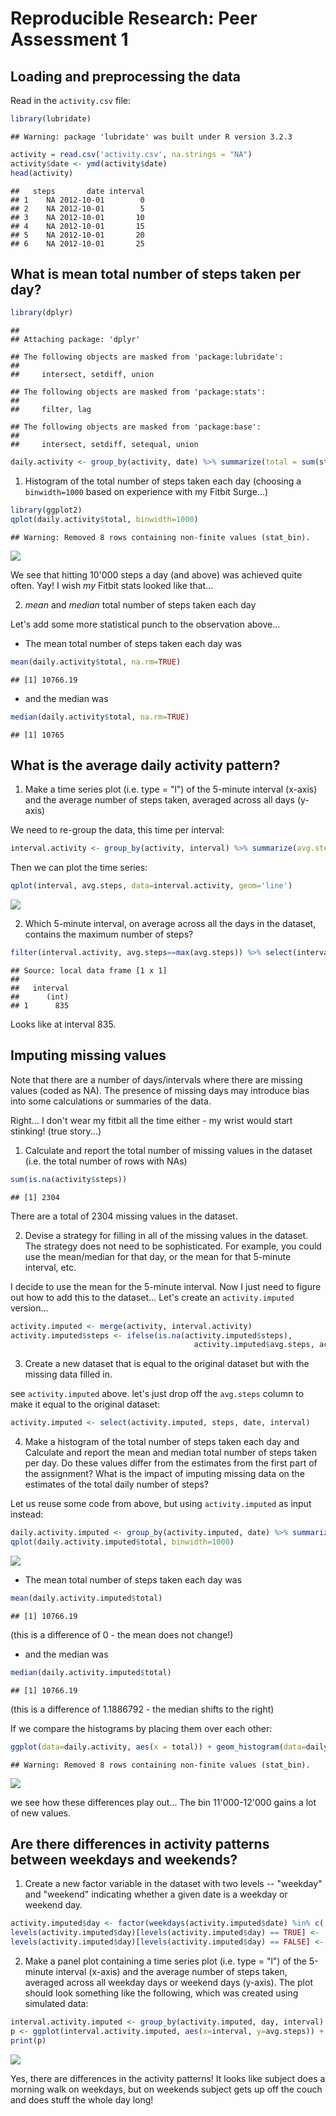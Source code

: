# Reproducible Research: Peer Assessment 1


## Loading and preprocessing the data

Read in the `activity.csv` file:


```r
library(lubridate)
```

```
## Warning: package 'lubridate' was built under R version 3.2.3
```

```r
activity = read.csv('activity.csv', na.strings = "NA")
activity$date <- ymd(activity$date)
head(activity)
```

```
##   steps       date interval
## 1    NA 2012-10-01        0
## 2    NA 2012-10-01        5
## 3    NA 2012-10-01       10
## 4    NA 2012-10-01       15
## 5    NA 2012-10-01       20
## 6    NA 2012-10-01       25
```


## What is mean total number of steps taken per day?


```r
library(dplyr)
```

```
## 
## Attaching package: 'dplyr'
```

```
## The following objects are masked from 'package:lubridate':
## 
##     intersect, setdiff, union
```

```
## The following objects are masked from 'package:stats':
## 
##     filter, lag
```

```
## The following objects are masked from 'package:base':
## 
##     intersect, setdiff, setequal, union
```

```r
daily.activity <- group_by(activity, date) %>% summarize(total = sum(steps))
```

1. Histogram of the total number of steps taken each day 
(choosing a `binwidth=1000` based on experience with my Fitbit Surge...)


```r
library(ggplot2)
qplot(daily.activity$total, binwidth=1000)
```

```
## Warning: Removed 8 rows containing non-finite values (stat_bin).
```

![](PA1_template_files/figure-html/unnamed-chunk-3-1.png)

We see that hitting 10'000 steps a day (and above) was achieved quite often. Yay! I wish *my* Fitbit stats looked like that...


2. *mean* and *median* total number of steps taken each day

Let's add some more statistical punch to the observation above... 

- The mean total number of steps taken each day was 

```r
mean(daily.activity$total, na.rm=TRUE)
```

```
## [1] 10766.19
```
- and the median was 

```r
median(daily.activity$total, na.rm=TRUE)
```

```
## [1] 10765
```

## What is the average daily activity pattern?

1. Make a time series plot (i.e. type = "l") of the 5-minute interval (x-axis) and the average number of steps taken, averaged across all days (y-axis)

We need to re-group the data, this time per interval:


```r
interval.activity <- group_by(activity, interval) %>% summarize(avg.steps = mean(steps, na.rm = TRUE))
```

Then we can plot the time series:


```r
qplot(interval, avg.steps, data=interval.activity, geom='line')
```

![](PA1_template_files/figure-html/unnamed-chunk-7-1.png)

2. Which 5-minute interval, on average across all the days in the dataset, contains the maximum number of steps?


```r
filter(interval.activity, avg.steps==max(avg.steps)) %>% select(interval)
```

```
## Source: local data frame [1 x 1]
## 
##   interval
##      (int)
## 1      835
```

Looks like at interval 835.


## Imputing missing values

Note that there are a number of days/intervals where there are missing values (coded as NA). The presence of missing days may introduce bias into some calculations or summaries of the data.

Right... I don't wear my fitbit all the time either - my wrist would start stinking! (true story...)

1. Calculate and report the total number of missing values in the dataset (i.e. the total number of rows with NAs)


```r
sum(is.na(activity$steps))
```

```
## [1] 2304
```

There are a total of 2304 missing values in the dataset.

2. Devise a strategy for filling in all of the missing values in the dataset. The strategy does not need to be sophisticated. For example, you could use the mean/median for that day, or the mean for that 5-minute interval, etc.

I decide to use the mean for the 5-minute interval. Now I just need to figure out how to add this to the dataset...
Let's create an `activity.imputed` version...


```r
activity.imputed <- merge(activity, interval.activity)
activity.imputed$steps <- ifelse(is.na(activity.imputed$steps), 
                                         activity.imputed$avg.steps, activity.imputed$steps)
```

3. Create a new dataset that is equal to the original dataset but with the missing data filled in.

see `activity.imputed` above. let's just drop off the `avg.steps` column to make it equal to the original dataset:


```r
activity.imputed <- select(activity.imputed, steps, date, interval)
```

4. Make a histogram of the total number of steps taken each day and Calculate and report the mean and median total number of steps taken per day. Do these values differ from the estimates from the first part of the assignment? What is the impact of imputing missing data on the estimates of the total daily number of steps?

Let us reuse some code from above, but using `activity.imputed` as input instead:


```r
daily.activity.imputed <- group_by(activity.imputed, date) %>% summarize(total = sum(steps))
qplot(daily.activity.imputed$total, binwidth=1000)
```

![](PA1_template_files/figure-html/unnamed-chunk-12-1.png)

- The mean total number of steps taken each day was 

```r
mean(daily.activity.imputed$total)
```

```
## [1] 10766.19
```
(this is a difference of 0 - the mean does not change!)

- and the median was 

```r
median(daily.activity.imputed$total)
```

```
## [1] 10766.19
```
(this is a difference of 1.1886792 - the median shifts to the right)

If we compare the histograms by placing them over each other:


```r
ggplot(data=daily.activity, aes(x = total)) + geom_histogram(data=daily.activity, fill='red', alpha=0.2, binwidth=1000) + geom_histogram(data=daily.activity.imputed, fill='blue', alpha=0.2, binwidth=1000)
```

```
## Warning: Removed 8 rows containing non-finite values (stat_bin).
```

![](PA1_template_files/figure-html/unnamed-chunk-15-1.png)

we see how these differences play out... The bin 11'000-12'000 gains a lot of new values.

## Are there differences in activity patterns between weekdays and weekends?

1. Create a new factor variable in the dataset with two levels -- "weekday" and "weekend" indicating whether a given date is a weekday or weekend day.


```r
activity.imputed$day <- factor(weekdays(activity.imputed$date) %in% c('Saturday', 'Sunday'))
levels(activity.imputed$day)[levels(activity.imputed$day) == TRUE] <- 'weekend'
levels(activity.imputed$day)[levels(activity.imputed$day) == FALSE] <- 'weekday'
```

2. Make a panel plot containing a time series plot (i.e. type = "l") of the 5-minute interval (x-axis) and the average number of steps taken, averaged across all weekday days or weekend days (y-axis). The plot should look something like the following, which was created using simulated data:


```r
interval.activity.imputed <- group_by(activity.imputed, day, interval) %>% summarize(avg.steps = mean(steps))
p <- ggplot(interval.activity.imputed, aes(x=interval, y=avg.steps)) + geom_line() + facet_grid(day ~ .)
print(p)
```

![](PA1_template_files/figure-html/unnamed-chunk-17-1.png)

Yes, there are differences in the activity patterns! It looks like subject does a morning walk on weekdays, but on weekends subject gets up off the couch and does stuff the whole day long!
